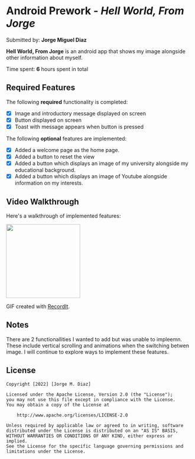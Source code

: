# Android Prework - *Hell World, From Jorge*

Submitted by: **Jorge Miguel Diaz**

**Hell World, From Jorge** is an android app that shows my image alongside other information about myself. 

Time spent: **6** hours spent in total

## Required Features

The following **required** functionality is completed:

* [x] Image and introductory message displayed on screen
* [x] Button displayed on screen
* [x] Toast with message appears when button is pressed 

The following **optional** features are implemented:

* [X] Added a welcome page as the home page.
* [X] Added a button to reset the view
* [X] Added a button which displays an image of my university alongside my educational background.
* [X] Added a button which displays an image of Youtube alongside information on my interests.  

## Video Walkthrough

Here's a walkthrough of implemented features:

<img src="http://g.recordit.co/89Os2GBFps.gif" width=200><br>

<!-- Replace this with whatever GIF tool you used! -->
GIF created with [RecordIt](https://recordit.co/).  


## Notes

There are 2 functionallities I wanted to add but was unable to impleemn. These include
vertical scrolling and animations when the switching betwen image. I will continue 
to explore ways to implement these features. 

## License

    Copyright [2022] [Jorge M. Diaz]

    Licensed under the Apache License, Version 2.0 (the "License");
    you may not use this file except in compliance with the License.
    You may obtain a copy of the License at

        http://www.apache.org/licenses/LICENSE-2.0

    Unless required by applicable law or agreed to in writing, software
    distributed under the License is distributed on an "AS IS" BASIS,
    WITHOUT WARRANTIES OR CONDITIONS OF ANY KIND, either express or implied.
    See the License for the specific language governing permissions and
    limitations under the License.